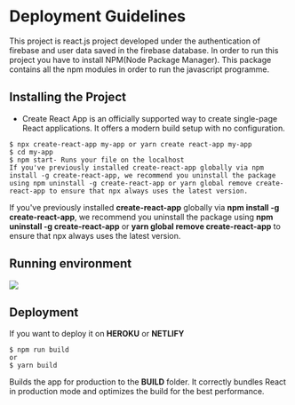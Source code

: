 ﻿# Deployment Guidelines
 This project is react.js project developed under the authentication of firebase and user data saved in the firebase database. In order to run this project you have to install
 NPM(Node Package Manager). This package contains all the npm modules in order to run the javascript programme.
 
 ## Installing the Project
- Create React App is an officially supported way to create single-page React applications. It offers a modern build setup with no configuration.
```
$ npx create-react-app my-app or yarn create react-app my-app
$ cd my-app
$ npm start- Runs your file on the localhost
If you've previously installed create-react-app globally via npm install -g create-react-app, we recommend you uninstall the package using npm uninstall -g create-react-app or yarn global remove create-react-app to ensure that npx always uses the latest version.
```
If you've previously installed **create-react-app** globally via **npm install -g create-react-app**, we recommend you uninstall the package using **npm uninstall -g create-react-app** or **yarn global remove create-react-app** to ensure that npx always uses the latest version.

## Running environment

<p><img src='https://cdn.jsdelivr.net/gh/facebook/create-react-app@27b42ac7efa018f2541153ab30d63180f5fa39e0/screencast.svg'></p>

## Deployment

If you want to deploy it on **HEROKU** or **NETLIFY**
```
$ npm run build
or
$ yarn build
```
Builds the app for production to the **BUILD** folder. It correctly bundles React in production mode and optimizes the build for the best performance.
